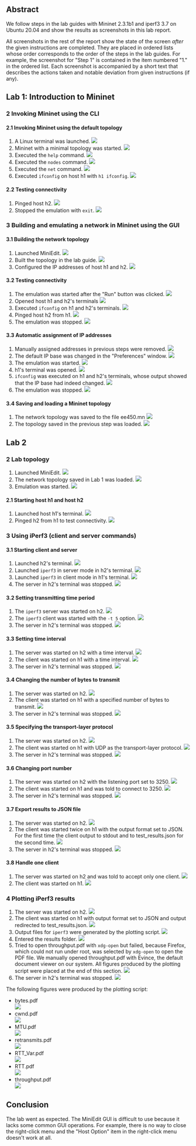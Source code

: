 ## Abstract

We follow steps in the lab guides with Mininet 2.3.1b1 and iperf3 3.7 on Ubuntu 20.04 and show the results as screenshots in this lab report.

All screenshots in the rest of the report show the state of the screen *after* the given instructions are completed. They are placed in ordered lists whose order corresponds to the order of the steps in the lab guides. For example, the screenshot for "Step 1" is contained in the item numbered "1." in the ordered list. Each screenshot is accompanied by a short text that describes the actions taken and notable deviation from given instructions (if any).

## Lab 1: Introduction to Mininet

### 2 Invoking Mininet using the CLI

#### 2.1 Invoking Mininet using the default topology

1. A Linux terminal was launched.
    ![](imgs/1/2/1/1.png)
2. Mininet with a minimal topology was started.
    ![](imgs/1/2/1/2.png)
3. Executed the `help` command.
    ![](imgs/1/2/1/3.png)
4. Executed the `nodes` command.
    ![](imgs/1/2/1/4.png)
5. Executed the `net` command.
    ![](imgs/1/2/1/5.png)
6. Executed `ifconfig` on host h1 with `h1 ifconfig`.
    ![](imgs/1/2/1/6.png)

#### 2.2 Testing connectivity

1. Pinged host h2.
    ![](imgs/1/2/2/1.png)
2. Stopped the emulation with `exit`.
    ![](imgs/1/2/2/2.png)

### 3 Building and emulating a network in Mininet using the GUI

#### 3.1 Building the network topology

1. Launched MiniEdit.
    ![](imgs/1/3/1/1.png)
2. Built the topology in the lab guide.
    ![](imgs/1/3/1/2.png)
3. Configured the IP addresses of host h1 and h2.
    ![](imgs/1/3/1/3.png)

#### 3.2 Testing connectivity

1. The emulation was started after the "Run" button was clicked.
    ![](imgs/1/3/2/1.png)
2. Opened host h1 and h2's terminals
    ![](imgs/1/3/2/2.png)
3. Executed `ifconfig` on h1 and h2's terminals.
    ![](imgs/1/3/2/3.png)
4. Pinged host h2 from h1.
    ![](imgs/1/3/2/4.png)
5. The emulation was stopped.
    ![](imgs/1/3/2/5.png)

#### 3.3 Automatic assignment of IP addresses

1. Manually assigned addresses in previous steps were removed.
    ![](imgs/1/3/3/1.png)
2. The default IP base was changed in the "Preferences" window.
    ![](imgs/1/3/3/2.png)
3. The emulation was started.
    ![](imgs/1/3/3/3.png)
4. h1's terminal was opened.
    ![](imgs/1/3/3/4.png)
5. `ifconfig` was executed on h1 and h2's terminals, whose output showed that the IP base had indeed changed.
    ![](imgs/1/3/3/5.png)
6. The emulation was stopped.
    ![](imgs/1/3/3/6.png)

#### 3.4 Saving and loading a Mininet topology

1. The network topology was saved to the file ee450.mn
    ![](imgs/1/3/4/1.png)
2. The topology saved in the previous step was loaded.
    ![](imgs/2/2/2.png)

## Lab 2

### 2 Lab topology

1. Launched MiniEdit.
    ![](imgs/2/2/1.png)
2. The network topology saved in Lab 1 was loaded.
    ![](imgs/2/2/2.png)
3. Emulation was started.
    ![](imgs/2/2/3.png)

#### 2.1 Starting host h1 and host h2

1. Launched host h1's terminal.
    ![](imgs/2/2/1/1.png)
2. Pinged h2 from h1 to test connectivity.
    ![](imgs/2/2/1/2.png)

### 3 Using iPerf3 (client and server commands)

#### 3.1 Starting client and server

1. Launched h2's terminal.
    ![](imgs/2/3/1/1.png)
2. Launched `iperf3` in server mode in h2's terminal.
    ![](imgs/2/3/1/2.png)
3. Launched `iperf3` in client mode in h1's terminal.
    ![](imgs/2/3/1/3.png)
4. The server in h2's terminal was stopped.
    ![](imgs/2/3/1/4.png)

#### 3.2 Setting transmitting time period

1. The `iperf3` server was started on h2.
    ![](imgs/2/3/2/1.png)
2. The `iperf3` client was started with the `-t 5` option.
    ![](imgs/2/3/2/2.png)
3. The server in h2's terminal was stopped.
    ![](imgs/2/3/2/3.png)

#### 3.3 Setting time interval

1. The server was started on h2 with a time interval.
    ![](imgs/2/3/3/1.png)
2. The client was started on h1 with a time interval.
    ![](imgs/2/3/3/2.png)
3. The server in h2's terminal was stopped.
    ![](imgs/2/3/3/3.png)

#### 3.4 Changing the number of bytes to transmit

1. The server was started on h2.
    ![](imgs/2/3/4/1.png)
2. The client was started on h1 with a specified number of bytes to transmit.
    ![](imgs/2/3/4/2.png)
3. The server in h2's terminal was stopped.
    ![](imgs/2/3/4/3.png)

#### 3.5 Specifying the transport-layer protocol

1. The server was started on h2.
    ![](imgs/2/3/5/1.png)
2. The client was started on h1 with UDP as the transport-layer protocol.
    ![](imgs/2/3/5/2.png)
3. The server in h2's terminal was stopped.
    ![](imgs/2/3/5/3.png)

#### 3.6 Changing port number

1. The server was started on h2 with the listening port set to 3250.
    ![](imgs/2/3/6/1.png)
2. The client was started on h1 and was told to connect to 3250.
    ![](imgs/2/3/6/2.png)
3. The server in h2's terminal was stopped.
    ![](imgs/2/3/6/3.png)

#### 3.7 Export results to JSON file

1. The server was started on h2.
    ![](imgs/2/3/7/1.png)
2. The client was started twice on h1 with the output format set to JSON. For the first time the client output to stdout and to test_results.json for the second time.
    ![](imgs/2/3/7/2.png)
3. The server in h2's terminal was stopped.
    ![](imgs/2/3/7/3.png)

#### 3.8 Handle one client

1. The server was started on h2 and was told to accept only one client.
    ![](imgs/2/3/8/1.png)
2. The client was started on h1.
    ![](imgs/2/3/8/2.png)

### 4 Plotting iPerf3 results

1. The server was started on h2.
    ![](imgs/2/4/1.png)
2. The client was started on h1 with output format set to JSON and output redirected to test_results.json.
    ![](imgs/2/4/2.png)
3. Output files for `iperf3` were generated by the plotting script.
    ![](imgs/2/4/3.png)
4. Entered the results folder.
    ![](imgs/2/4/4.png)
5. Tried to open throughput.pdf with `xdg-open` but failed, because Firefox, which could not run under root, was selected by `xdg-open` to open the PDF file. We manually opened throughput.pdf with Evince, the default document viewer on our system. All figures produced by the plotting script were placed at the end of this section.
    ![](imgs/2/4/5.png)
6. The server in h2's terminal was stopped.
    ![](imgs/2/4/6.png)

The following figures were produced by the plotting script:

- bytes.pdf<br>
    ![](imgs/2/4/bytes.png)
- cwnd.pdf<br>
    ![](imgs/2/4/cwnd.png)
- MTU.pdf<br>
    ![](imgs/2/4/MTU.png)
- retransmits.pdf<br>
    ![](imgs/2/4/retransmits.png)
- RTT_Var.pdf<br>
    ![](imgs/2/4/RTT_Var.png)
- RTT.pdf<br>
    ![](imgs/2/4/RTT.png)
- throughput.pdf<br>
    ![](imgs/2/4/throughput.png)

## Conclusion

The lab went as expected. The MiniEdit GUI is difficult to use because it lacks some common GUI operations. For example, there is no way to close the right-click menu and the "Host Option" item in the right-click menu doesn't work at all.
